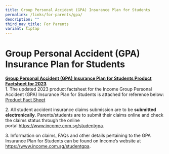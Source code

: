 ```yaml
---
title: Group Personal Accident (GPA) Insurance Plan for Students
permalink: /links/for-parents/gpa/
description: ""
third_nav_title: For Parents
variant: tiptap
---
```

<h1>Group Personal Accident (GPA) Insurance Plan for Students</h1>
<p><strong><u>Group Personal Accident (GPA) Insurance Plan for Students Product Factsheet for 2023</u></strong>
<br>1. The updated 2023 product factsheet for the Income Group Personal Accident
(GPA) Insurance Plan for Students is attached for reference below:
<br><a href="/files/Product_Fact_Sheet__Year_2025_.pdf" rel="noopener nofollow" target="_blank">Product Fact Sheet</a>
</p>
<p>2. All student accident insurance claims submission are to be&nbsp;<strong>submitted electronically</strong>.&nbsp;Parents/students
are to submit their claims online and check the claims status through the
online portal&nbsp;<a href="https://www.income.com.sg/studentgpa" rel="noopener noreferrer nofollow" target="_blank">https://www.income.com.sg/studentgpa</a>.</p>
<p>3. Information on claims, FAQs and other details pertaining to the GPA
Insurance Plan for Students can be found on Income’s website at&nbsp;
<a href="https://www.income.com.sg/studentgpa" rel="noopener noreferrer nofollow" target="_blank">https://www.income.com.sg/studentgpa</a>.</p>